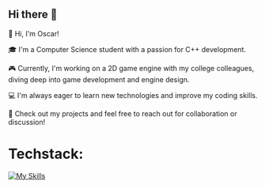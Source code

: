 ## Hi there 👋

👋 Hi, I'm Oscar!

🎓 I'm a Computer Science student with a passion for C++ development.

🎮 Currently, I'm working on a 2D game engine with my college colleagues, diving deep into game development and engine design.

💻 I'm always eager to learn new technologies and improve my coding skills.

🚀 Check out my projects and feel free to reach out for collaboration or discussion!

# Techstack:

[![My Skills](https://skillicons.dev/icons?i=cpp,cmake,unreal)](https://skillicons.dev)
